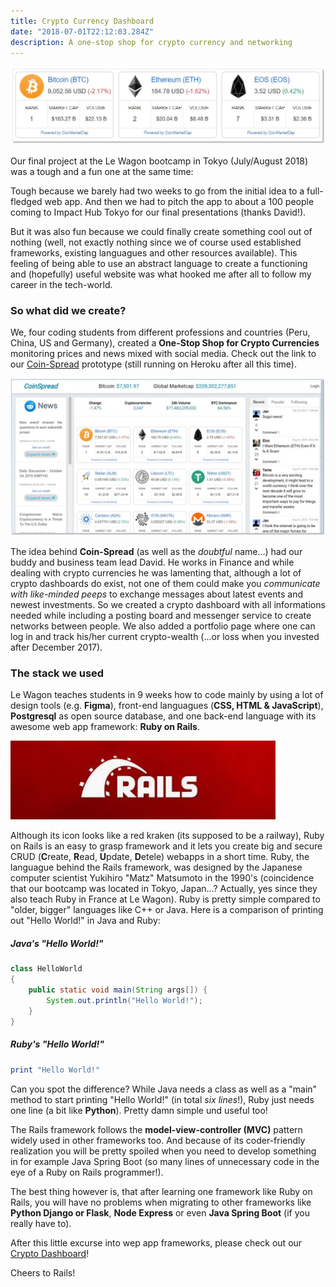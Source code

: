 ```yaml
---
title: Crypto Currency Dashboard 
date: "2018-07-01T22:12:03.284Z"
description: A one-stop shop for crypto currency and networking 
---
```


![Coin Spread Header](./coinspreadheader.jpg)

Our final project at the Le Wagon bootcamp in Tokyo (July/August 2018) was a tough and a fun one at the same time: 

Tough because we barely had two weeks to go from the initial idea to a full-fledged web app. And then we had to pitch the app to about a 100 people coming to Impact Hub Tokyo for our final presentations (thanks David!). 

But it was also fun because we could finally create something cool out of nothing (well, not exactly nothing since we of course used established frameworks, existing languagues and other resources available). This feeling of being able to use an abstract language to create a functioning and (hopefully) useful website was what hooked me after all to follow my career in the tech-world.  

### So what did we create? 

We, four coding students from different professions and countries (Peru, China, US and Germany), created a **One-Stop Shop for Crypto Currencies** monitoring prices and news mixed with social media. Check out the link to our [Coin-Spread](http://www.coin-spread.com) prototype (still running on Heroku after all this time).

![Coin Spread Index Page](./coinspread.jpg)

The idea behind **Coin-Spread** (as well as the _doubtful_ name...) had our buddy and business team lead David. He works in Finance and while dealing with crypto currencies he was lamenting that, although a lot of crypto dashboards do exist, not one of them could make you _communicate with like-minded peeps_ to exchange messages about latest events and newest investments. So we created a crypto dashboard with all informations needed while including a posting board and messenger service to create networks between people. We also added a portfolio page where one can log in and track his/her current crypto-wealth (...or loss when you invested after December 2017).

### The stack we used

Le Wagon teaches students in 9 weeks how to code mainly by using a lot of design tools (e.g. **Figma**), front-end languagues (**CSS, HTML & JavaScript**), **Postgresql** as open source database, and one back-end language with its awesome web app framework: **Ruby on Rails**.

![Ruby on Rails](./rubyrails.png)

Although its icon looks like a red kraken (its supposed to be a railway), Ruby on Rails is an easy to grasp framework and it lets you create big and secure CRUD (**C**reate, **R**ead, **U**pdate, **D**etele) webapps in a short time. Ruby, the languague behind the Rails framework, was designed by the Japanese computer scientist Yukihiro "Matz" Matsumoto in the 1990's (coincidence that our bootcamp was located in Tokyo, Japan...? Actually, yes since they also teach Ruby in France at Le Wagon). Ruby is pretty simple compared to "older, bigger" languages like C++ or Java. Here is a comparison of printing out "Hello World!" in Java and Ruby:

##### Java's "Hello World!"

```java
class HelloWorld 
{ 
    public static void main(String args[]) { 
        System.out.println("Hello World!"); 
    } 
} 
```


##### Ruby's "Hello World!"

```ruby
print "Hello World!"
```


Can you spot the difference? While Java needs a class as well as a "main" method to start printing "Hello World!" (in total _six lines_!), Ruby just needs one line (a bit like **Python**). Pretty damn simple und useful too! 

The Rails framework follows the **model-view-controller (MVC)** pattern widely used in other frameworks too. And because of its coder-friendly realization you will be pretty spoiled when you need to develop something in for example Java Spring Boot (so many lines of unnecessary code in the eye of a Ruby on Rails programmer!).

The best thing however is, that after learning one framework like Ruby on Rails, you will have no problems when migrating to other frameworks like **Python Django or Flask**, **Node Express** or even **Java Spring Boot** (if you really have to).    

After this little excurse into wep app frameworks, please check out our [Crypto Dashboard](http://www.coin-spread.com)!

Cheers to Rails! 
